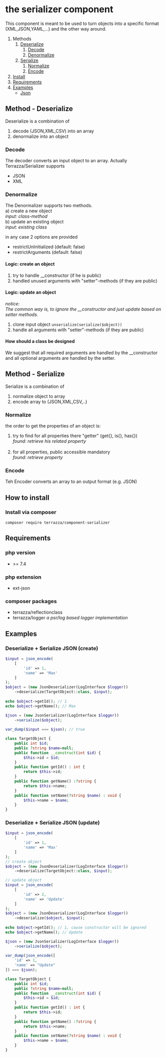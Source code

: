 # the serializer component
This component is meant to be used to turn objects into a specific format (XML,JSON,YAML,...) and the other way around.

1. Methods
    1. [Deserialize](#method---deserialize)
       1. [Decode](#decode)
       2. [Denormalize](#denormalize)
    2. [Serialize](#method---serialize)
       1. [Normalize](#normalize)
       2. [Encode](#encode)
2. [Install](#install)
3. [Requirements](#require)
4. [Examples](#examples)
    - [Json](#examples-json)

<a id="deserialize" name="deserialize"></a>
<a id="user-content-deserialize" name="user-content-deserialize"></a>
## Method - Deserialize
Deserialize is a combination of 
1. decode (JSON,XML,CSV) into an array
2. denormalize into an object

<a id="deserialize" name="decode"></a>
<a id="user-content-decode" name="user-content-decode"></a>
### Decode
The decoder converts an input object to an array.
Actually Terrazza/Serializer supports
- JSON
- XML
<a id="denormalize" name="denormalize"></a>
<a id="user-content-denormalize" name="user-content-denormalize"></a>
### Denormalize
The Denormalizer supports two methods.<br>
a) create a new object<br>
<i>input: class-method</i><br>
b) update an existing object<br>
<i>input: existing class</i>

in any case 2 options are provided
- restrictUnInitialized (default: false)
- restrictArguments (default: false)

#### Logic: create an object
1. try to handle __constructor (if he is public)
2. handled unused arguments with "setter"-methods (if they are public)

#### Logic: update an object<br>
<i>notice:<br>
The common way is, to ignore the __constructor and just update based on setter methods.
</i>
1. clone input object ```unserialize(serialize($object))```
2. handle all arguments with "setter"-methods (if they are public)

#### How should a class be designed
We suggest that all required arguments are handled by the __constructor<br>
and all optional arguments are handled by the setter.

<a id="serialize" name="serialize"></a>
<a id="user-content-serialize" name="user-content-serialize"></a>
## Method - Serialize
Serialize is a combination of
1. normalize object to array
2. encode array to (JSON,XML,CSV,..)

<a id="normalize" name="normalize"></a>
<a id="user-content-normalize" name="user-content-normalize"></a>
### Normalize
the order to get the properties of an object is:
1. try to find for all properties there "getter" (get{}, is{}, has{})
<br><i>found: retrieve his related property</i><br><br>
2. for all properties, public accessible mandatory
<br><i>found: retrieve property</i>

<a id="encode" name="encode"></a>
<a id="user-content-encode" name="user-content-encode"></a>
### Encode
Teh Encoder converts an array to an output format (e.g. JSON)

<a id="install" name="install"></a>
<a id="user-content-install" name="user-content-install"></a>
## How to install
### Install via composer
```
composer require terrazza/component-serializer
```
<a id="require" name="require"></a>
<a id="user-content-require" name="user-content-require"></a>
## Requirements
### php version
- \>= 7.4
### php extension 
- ext-json
### composer packages
- terrazza/reflectionclass
- terrazza/logger <i>a psr/log based logger implementation</i>

<a id="examples" name="examples"/></a>
<a id="user-content-examples" name="user-content-examples"/></a>
## Examples

<a id="examples-json" name="examples-json"></a>
<a id="user-content-examples-json" name="user-content-examples-json"></a>
### Deserialize + Serialize JSON (create)
```php
$input = json_encode(
    [
        'id' => 1,
        'name' => 'Max'
    ]
);
$object = (new JsonDeserializer(LogInterface $logger))
    ->deserialize(TargetObject::class, $input);
   
echo $object->getId(); // 1
echo $object->getName(); // Max 

$json = (new JsonSerializer(LogInterface $logger))
    ->serialize($object);
    
var_dump($input === $json); // true    

class TargetObject {
    public int $id;
    public ?string $name=null;
    public function __construct(int $id) {
        $this->id = $id;
    }
    public function getId() : int {
        return $this->id;
    }
    public function getName() :?string {
        return $this->name;
    }    
    public function setName(?string $name) : void {
        $this->name = $name;
    }    
}
```
### Deserialize + Serialize JSON (update)
```php
$input = json_encode(
    [
        'id' => 1,
        'name' => 'Max'
    ]
);
// create object
$object = (new JsonDeserializer(LogInterface $logger))
    ->deserialize(TargetObject::class, $input);

// update object
$input = json_encode(
    [
        'id' => 2,
        'name' => 'Update'
    ]
);    
$object = (new JsonDeserializer(LogInterface $logger))
    ->deserialize($object, $input);    
      
echo $object->getId(); // 1, cause constructor will be ignored
echo $object->getName(); // Update

$json = (new JsonSerializer(LogInterface $logger))
    ->serialize($object);
    
var_dump(json_encode([
    'id' => 1,
    'name' => "Update"
]) === $json);

class TargetObject {
    public int $id;
    public ?string $name=null;
    public function __construct(int $id) {
        $this->id = $id;
    }
    public function getId() : int {
        return $this->id;
    }
    public function getName() :?string {
        return $this->name;
    }    
    public function setName(?string $name) : void {
        $this->name = $name;
    }    
}
```